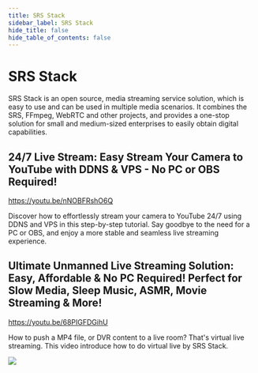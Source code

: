 ```yaml
---
title: SRS Stack
sidebar_label: SRS Stack
hide_title: false
hide_table_of_contents: false
---
```


# SRS Stack

SRS Stack is an open source, media streaming service solution, which is easy to use and can be used in multiple media 
scenarios. It combines the SRS, FFmpeg, WebRTC and other projects, and provides a one-stop solution for small and 
medium-sized enterprises to easily obtain digital capabilities. 

## 24/7 Live Stream: Easy Stream Your Camera to YouTube with DDNS & VPS - No PC or OBS Required!

https://youtu.be/nNOBFRshO6Q

Discover how to effortlessly stream your camera to YouTube 24/7 using DDNS and VPS in this step-by-step 
tutorial. Say goodbye to the need for a PC or OBS, and enjoy a more stable and seamless live streaming 
experience.

## Ultimate Unmanned Live Streaming Solution: Easy, Affordable & No PC Required! Perfect for Slow Media, Sleep Music, ASMR, Movie Streaming & More!

https://youtu.be/68PIGFDGihU

How to push a MP4 file, or DVR content to a live room? That's virtual live streaming. 
This video introduce how to do virtual live by SRS Stack.

![](https://ossrs.io/gif/v1/sls.gif?site=ossrs.io&path=/lts/tutorial/en/v6/srs-stack)



